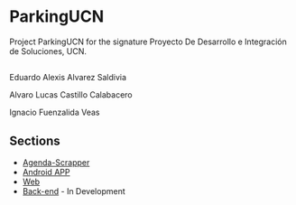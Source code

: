 # ParkingUCN 
Project ParkingUCN for the signature Proyecto De Desarrollo e Integración de Soluciones, UCN.

##  
Eduardo Alexis Alvarez Saldivia

Alvaro Lucas Castillo Calabacero

Ignacio Fuenzalida Veas

## Sections
* [Agenda-Scrapper](./agenda-scrapper)
* [Android APP](./parkingApp)
* [Web](./parkingWeb)
* [Back-end]()  - In Development

